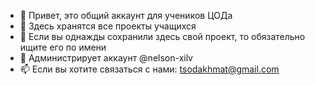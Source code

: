 - 👋 Привет, это общий аккаунт для учеников ЦОДа
- 👀 Здесь хранятся все проекты учащихся
- 🌱 Если вы однажды сохранили здесь свой проект, то обязательно ищите его по имени
- 🔰 Администрирует аккаунт @nelson-xilv 
- 📫 Если вы хотите связаться с нами: tsodakhmat@gmail.com
